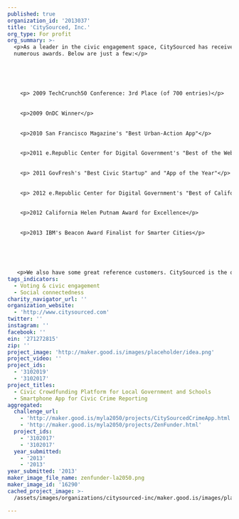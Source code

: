 ```yaml
---
published: true
organization_id: '2013037'
title: 'CitySourced, Inc.'
org_type: For profit
org_summary: >-
  <p>As a leader in the civic engagement space, CitySourced has received
  numerous awards. Below are just a few:</p>
   
   
   
   
   
    <p> 2009 TechCrunch50 Conference: 3rd Place (of 700 entries)</p>
   
   
    <p>2009 OnDC Winner</p>
   
   
    <p>2010 San Francisco Magazine's "Best Urban-Action App"</p>
   
   
    <p>2011 e.Republic Center for Digital Government's "Best of the Web"</p> 
   
   
    <p> 2011 GovFresh's "Best Civic Startup" and "App of the Year"</p>
   
   
    <p> 2012 e.Republic Center for Digital Government's "Best of California award for Best Application Serving the Public"</p>
   
   
    <p>2012 California Helen Putnam Award for Excellence</p>
   
   
    <p>2013 IBM's Beacon Award Finalist for Smarter Cities</p>
   
   
   
   
   
   <p>We also have some great reference customers. CitySourced is the official civic engagement platform for cities such as San Jose, San Diego, Honolulu, Omaha and the LAUSD. Our solution directly benefits over 13.2 million citizens worldwide, and we're deployed in six countries spread out across the globe.</p>
tags_indicators:
  - Voting & civic engagement
  - Social connectedness
charity_navigator_url: ''
organization_website:
  - 'http://www.citysourced.com'
twitter: ''
instagram: ''
facebook: ''
ein: '271272815'
zip: ''
project_image: 'http://maker.good.is/images/placeholder/idea.png'
project_video: ''
project_ids:
  - '3102019'
  - '3102017'
project_titles:
  - Civic Crowdfunding Platform for Local Government and Schools
  - Smartphone App for Civic Crime Reporting
aggregated:
  challenge_url:
    - 'http://maker.good.is/myla2050/projects/CitySourcedCrimeApp.html'
    - 'http://maker.good.is/myla2050/projects/ZenFunder.html'
  project_ids:
    - '3102017'
    - '3102017'
  year_submitted:
    - '2013'
    - '2013'
year_submitted: '2013'
maker_image_file_name: zenfunder-la2050.png
maker_image_id: '16290'
cached_project_image: >-
  /assets/images/organizations/citysourced-inc/maker.good.is/images/placeholder/idea.png

---
```


